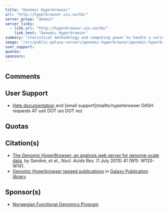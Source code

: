 ```yaml
---
title: "Genomic Hyperbrowser"
url: "http://hyperbrowser.uio.no/hb/"
server_group: "domain"
server_links: 
  - link_url: "http://hyperbrowser.uio.no/hb/"
    link_text: "Genomic Hyperbrowser"
summary: "statistical methodology and computing power to handle a variety of biological inquires on genomic datasets "
image: "/src/public-galaxy-servers/genomic-hyperbrowser/genomic-hyperbrowser.png"
user_support: 
quotas: 
sponsors: 
---
```


## Comments

## User Support

* [Help documentation](http://sites.google.com/site/hyperbrowserhelp/) and [email support](mailto:hyperbrowser DASH requests AT usit DOT uio DOT no)

## Quotas


## Citation(s)

* [The Genomic HyperBrowser: an analysis web server for genome-scale data](http://nar.oxfordjournals.org/content/41/W1/W133.full), by Sandve, *et al.*,  *Nucl. Acids Res*. (1 July 2013) 41 (W1): W133-W141.
* [Genomic Hyperbrowser tagged publications](https://www.zotero.org/groups/1732893/galaxy/items/tag/%3EGenomic%20Hyperbrowser) in [Galaxy Publication library](/src/publication-library/index.md).


## Sponsor(s)

* [Norwegian Functional Genomics Program](http://www.bioinfo.no/)
